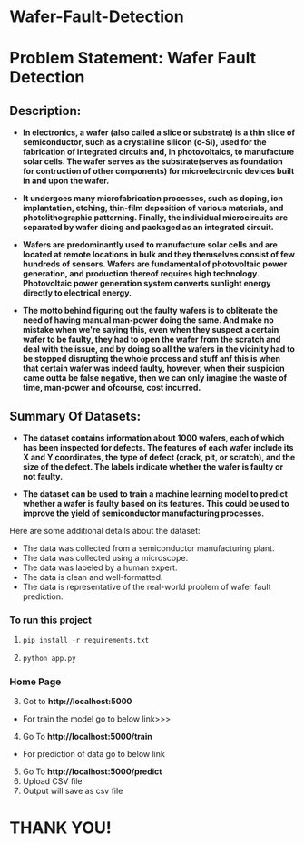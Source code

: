 # Wafer-Fault-Detection

# **Problem Statement:** Wafer Fault Detection

## **Description:**

* **In electronics, a **wafer** (also called a slice or substrate) is a thin slice of semiconductor, such as a crystalline silicon (c-Si), used for the fabrication of integrated circuits and, in photovoltaics, to manufacture solar cells. The wafer serves as the substrate(serves as foundation for contruction of other components) for microelectronic devices built in and upon the wafer.**

* **It undergoes many microfabrication processes, such as doping, ion implantation, etching, thin-film deposition of various materials, and photolithographic patterning. Finally, the individual microcircuits are separated by wafer dicing and packaged as an integrated circuit.**

* **Wafers are predominantly used to manufacture solar cells and are located at remote locations in bulk and they themselves consist of few hundreds of sensors. Wafers are fundamental of photovoltaic power generation, and production thereof requires high technology. Photovoltaic power generation system converts sunlight energy directly to electrical energy.**

* **The motto behind figuring out the faulty wafers is to obliterate the need of having manual man-power doing the same. And make no mistake when we're saying this, even when they suspect a certain wafer to be faulty, they had to open the wafer from the scratch and deal with the issue, and by doing so all the wafers in the vicinity had to be stopped disrupting the whole process and stuff anf this is when that certain wafer was indeed faulty, however, when their suspicion came outta be false negative, then we can only imagine the waste of time, man-power and ofcourse, cost incurred.**


## Summary Of Datasets:

* **The dataset contains information about 1000 wafers, each of which has been inspected for defects. The features of each wafer include its X and Y coordinates, the type of defect (crack, pit, or scratch), and the size of the defect. The labels indicate whether the wafer is faulty or not faulty.**

* **The dataset can be used to train a machine learning model to predict whether a wafer is faulty based on its features. This could be used to improve the yield of semiconductor manufacturing processes.**

Here are some additional details about the dataset:

* The data was collected from a semiconductor manufacturing plant.
* The data was collected using a microscope.
* The data was labeled by a human expert.
* The data is clean and well-formatted.
* The data is representative of the real-world problem of wafer fault prediction.



### To run this project
1. ```python
   pip install -r requirements.txt
2. ```python
   python app.py

### Home Page
  
3. Got to  **http://localhost:5000** 
* For train the model go to below link>>>
4. Go To **http://localhost:5000/train**  
* For prediction of data go to below link
5. Go To **http://localhost:5000/predict**
6. Upload CSV file
7. Output will save as csv file

 
 # THANK YOU!